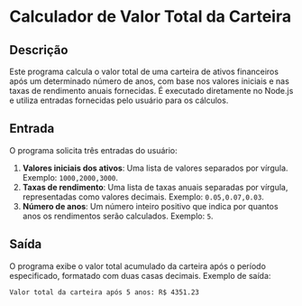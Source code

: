 # Calculador de Valor Total da Carteira

## Descrição

Este programa calcula o valor total de uma carteira de ativos financeiros após um determinado número de anos, com base nos valores iniciais e nas taxas de rendimento anuais fornecidas. É executado diretamente no Node.js e utiliza entradas fornecidas pelo usuário para os cálculos.

## Entrada

O programa solicita três entradas do usuário:

1. **Valores iniciais dos ativos**: Uma lista de valores separados por vírgula. Exemplo: `1000,2000,3000`.
2. **Taxas de rendimento**: Uma lista de taxas anuais separadas por vírgula, representadas como valores decimais. Exemplo: `0.05,0.07,0.03`.
3. **Número de anos**: Um número inteiro positivo que indica por quantos anos os rendimentos serão calculados. Exemplo: `5`.

## Saída

O programa exibe o valor total acumulado da carteira após o período especificado, formatado com duas casas decimais. Exemplo de saída:

```
Valor total da carteira após 5 anos: R$ 4351.23
```
